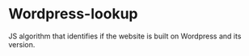 # Wordpress-lookup
JS algorithm that identifies if the website is built on Wordpress and its version.
